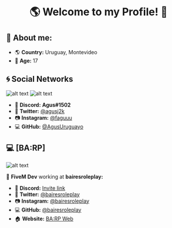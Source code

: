 <h1 align="center">🌎 Welcome to my Profile! 👋</h1>

## 🔎 About me:

* 🌎 **Country:** Uruguay, Montevideo
* 🎉 **Age:** 17

## 🌀 Social Networks

![alt text](https://cdn.discordapp.com/attachments/812719955417366550/835618183452295238/TWITTITITITI.png)
![alt text](https://cdn.discordapp.com/attachments/812719955417366550/835619247434629180/Instagram.png)

* 📀 **Discord:** **Agus#1502**
* 🐤 **Twitter:** [@agusj2k](https://twitter.com/agusj2k)
* 📷 **Instagram:** [@faguuu](https://instagram.com/faguuu)
* 💻 **GitHub:** [@AgusUruguayo](https://github.com/AgusUruguayo)


## 💻 [BA:RP]

![alt text](https://cdn.discordapp.com/attachments/812719955417366550/835621374357012500/BAIRESRP.png)

📁 **FiveM Dev** working at **bairesroleplay:** 

* 📀 **Discord:** [Invite link](https://discord.gg/bairesrp)
* 🐤 **Twitter:** [@bairesroleplay](https://twitter.com/bairesroleplay)
* 📷 **Instagram:** [@bairesroleplay](https://instagram.com/bairesroleplay)
* 💻 **GitHub:** [@bairesroleplay](https://github.com/bairesroleplay/)
* 🏠 **Website:** [BA:RP Web](https://bairesrp.net/)
